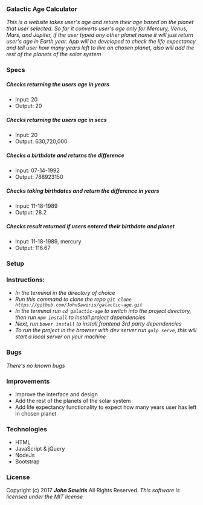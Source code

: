 ### Galactic Age Calculator

_This is a website takes user's age and return their age based on the planet that user selected. So far it converts user's age only for Mercury, Venus, Mars, and Jupiter, if the user typed any other planet name it will just return user's age in Earth year. App will be developed to check the life expectancy and tell user how many years left to live on chosen planet, also will add the rest of the planets of the solar system_

### Specs

##### Checks returning the users age in years
* Input: 20
* Output: 20

##### Checks returning the users age in secs
* Input: 20
* Output: 630,720,000

##### Checks a birthdate and returns the difference
* Input: 07-14-1992
* Output: 788923150

##### Checks taking birthdates and return the difference in years
* Input: 11-18-1989
* Output: 28.2

##### Checks result returned if users entered their birthdate and planet
* Input: 11-18-1989, mercury
* Output: 116.67

### Setup
### Instructions:
* _In the terminal in the directory of choice_
* _Run this command to clone the repo `git clone https://github.com/JohnSawiris/galactic-age.git`_
* _In the terminal run `cd galactic-age` to switch into the project directory, then run `npm install` to install project dependencies_
* _Next, run `bower install` to install frontend 3rd party dependencies_
* _To run the project in the browser with dev server run `gulp serve`, this will start a local server on your machine_

### Bugs
_There's no known bugs_

### Improvements
* Improve the interface and design
* Add the rest of the planets of the solar system
* Add life expectancy functionality to expect how many years user has left in chosen planet


### Technologies
* HTML
* JavaScript & jQuery
* NodeJs
* Bootstrap

### License
Copyright (c) 2017 _**John Sawiris**_  All Rights Reserved.
_This software is licensed under the MIT license_
